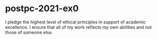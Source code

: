 # postpc-2021-ex0
I pledge the highest level of ethical principles in support of academic excellence.  I ensure that all of my work reflects my own abilities and not those of someone else.
